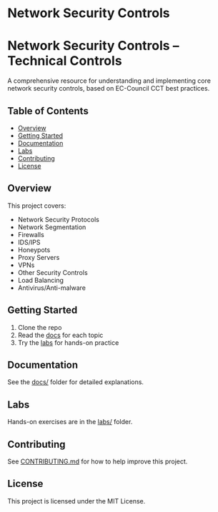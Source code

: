 # Network Security Controls
# Network Security Controls – Technical Controls

A comprehensive resource for understanding and implementing core network security controls, based on EC-Council CCT best practices.

## Table of Contents
- [Overview](#overview)
- [Getting Started](#getting-started)
- [Documentation](#documentation)
- [Labs](#labs)
- [Contributing](#contributing)
- [License](#license)

## Overview
This project covers:
- Network Security Protocols
- Network Segmentation
- Firewalls
- IDS/IPS
- Honeypots
- Proxy Servers
- VPNs
- Other Security Controls
- Load Balancing
- Antivirus/Anti-malware

## Getting Started
1. Clone the repo
2. Read the [docs](docs/) for each topic
3. Try the [labs](labs/) for hands-on practice

## Documentation
See the [docs/](docs/) folder for detailed explanations.

## Labs
Hands-on exercises are in the [labs/](labs/) folder.

## Contributing
See [CONTRIBUTING.md](CONTRIBUTING.md) for how to help improve this project.

## License
This project is licensed under the MIT License.
